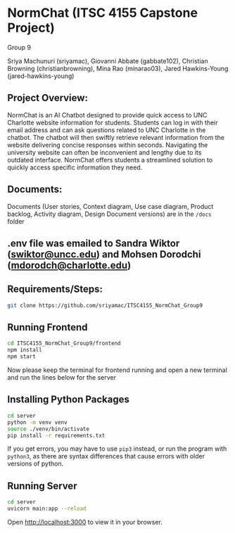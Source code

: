 # NormChat (ITSC 4155 Capstone Project)
<p>Group 9</p>
<p></p>Sriya Machunuri (sriyamac), Giovanni Abbate (gabbate102), Christian Browning (christianbrowning), Mina Rao (minarao03), Jared Hawkins-Young (jared-hawkins-young) </p>

## Project Overview: 
<p>NormChat is an AI Chatbot designed to provide quick access to UNC Charlotte website information for students. Students can log in with their email address and can ask questions related to UNC Charlotte in the chatbot. The chatbot will then swiftly retrieve relevant information from the website delivering concise responses within seconds. Navigating the university website can often be inconvenient and lengthy due to its outdated interface. NormChat offers students a streamlined solution to quickly access specific information they need.</p>

## Documents:
Documents (User stories, Context diagram, Use case diagram, Product backlog, Activity diagram, Design Document versions) are in the `/docs` folder
<p> </p>

## .env file was emailed to Sandra Wiktor (swiktor@uncc.edu) and Mohsen Dorodchi (mdorodch@charlotte.edu)

## Requirements/Steps:

```bash
git clone https://github.com/sriyamac/ITSC4155_NormChat_Group9
```

## Running Frontend
```bash
cd ITSC4155_NormChat_Group9/frontend
npm install
npm start
```

Now please keep the terminal for frontend running and open a new terminal and run the lines below for the server

## Installing Python Packages
```bash
cd server
python -m venv venv
source ./venv/bin/activate
pip install -r requirements.txt
```
If you get errors, you may have to use `pip3` instead, or run the program with `python3`, as there are syntax differences that cause errors with older versions of python.

## Running Server
```bash
cd server
uvicorn main:app --reload
```

Open [http://localhost:3000](http://localhost:3000) to view it in your browser.

